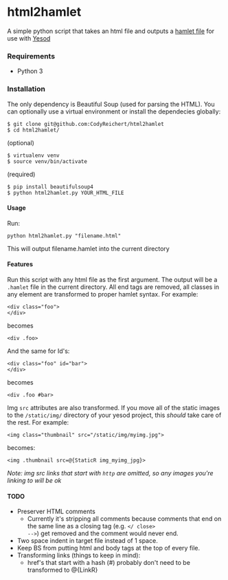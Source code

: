 # html2hamlet

A simple python script that takes an html file and outputs a [hamlet file](https://www.yesodweb.com/book/shakespearean-templates#shakespearean-templates_hamlet_html) for use with [Yesod](https://www.yesodweb.com/)

### Requirements

- Python 3

### Installation

The only dependency is Beautiful Soup (used for parsing the HTML). You can optionally use a
virtual environment or install the dependecies globally:

    $ git clone git@github.com:CodyReichert/html2hamlet
    $ cd html2hamlet/

(optional)

    $ virtualenv venv
    $ source venv/bin/activate

(required)

    $ pip install beautifulsoup4
    $ python html2hamlet.py YOUR_HTML_FILE

#### Usage

Run:

    python html2hamlet.py "filename.html"

This will output filename.hamlet into the current directory

#### Features

Run this script with any html file as the first argument. The output will be a
`.hamlet` file in the current directory. All end tags are removed, all classes in any element are
transformed to proper hamlet syntax. For example:

    <div class="foo">
    </div>

becomes

    <div .foo>

And the same for Id's:

    <div class="foo" id="bar">
    </div>

becomes

    <div .foo #bar>

Img `src` attributes are also transformed. If you move all of the static images to the `/static/img/`
directory of your yesod project, this _should_ take care of the rest. For example:

    <img class="thumbnail" src="/static/img/myimg.jpg">

becomes:

    <img .thumbnail src=@{StaticR img_myimg_jpg}>

_Note: img src links that start with `http` are omitted, so any images you're linking to will be ok_

#### TODO

- Preserver HTML comments
  - Currently it's stripping all comments because comments that end on the same
    line as a closing tag (e.g. <code></ close> --></code>) get removed and the comment would never end.
- Two space indent in target file instead of 1 space.
- Keep BS from putting html and body tags at the top of every file.
- Transforming links (things to keep in mind):
  - href's that start with a hash (#) probably don't need to be transformed to @{LinkR}
